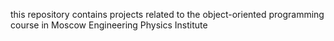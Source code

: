 this repository contains projects related to the object-oriented programming course in Moscow Engineering Physics Institute
